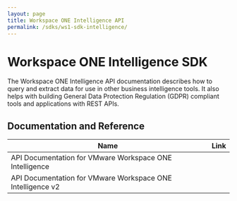 ```yaml
---
layout: page
title: Workspace ONE Intelligence API
permalink: /sdks/ws1-sdk-intelligence/
---
```


# Workspace ONE Intelligence SDK

The Workspace ONE Intelligence API documentation describes how to query and extract data for use in other business intelligence tools. It also helps with building General Data Protection Regulation (GDPR) compliant tools and applications with REST APIs.

## Documentation and Reference
| Name | Link |
| --- | --- |
| API Documentation for VMware Workspace ONE Intelligence | [](./guides/DHUB-APIDocumentationforVMwareWorkspaceONEIntelligence-230920-1721-3296.pdf) |
| API Documentation for VMware Workspace ONE Intelligence v2 | [](./guides/DHUB-APIDocumentationforVMwareWorkspaceONEIntelligence-V2-150323-1201-60.pdf) |